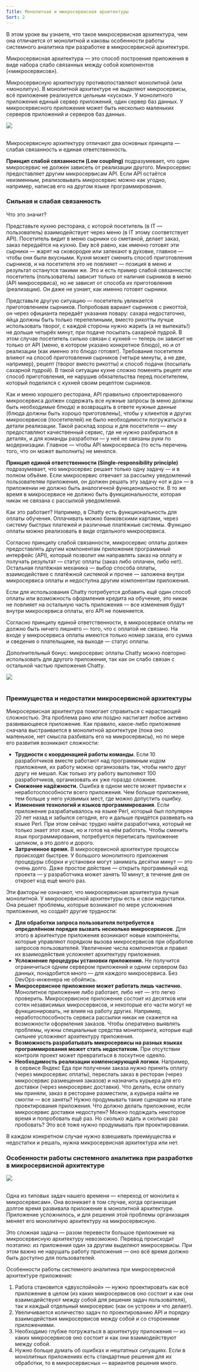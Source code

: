 ```yaml
---
Title: Монолитная и микросервисная архитектуры
Sort: 2
---
```


В этом уроке вы узнаете, что такое микросервисная архитектура, чем она отличается от монолитной и каковы особенности работы системного аналитика при разработке в микросервисной архитектуре.

Микросервисная архитектура — это способ построения приложения в виде набора слабо связанных между собой компонентов («микросервисов»).

Микросервисную архитектуру противопоставляют монолитной (или «монолиту»). В монолитной архитектуре не выделяют микросервисы, всё приложение реализуется цельным «куском». У монолитного приложения единый сервер приложений, один сервер баз данных. У микросервисного приложения может быть несколько маленьких серверов приложений и серверов баз данных.

<img src="%base_url%/images/S1-T6-T7-sketches-08_1656969094.png"/>
<br><br>

Микросервисную архитектуру отличают два основных принципа — слабая связанность и единая ответственность.

**Принцип слабой связанности (Low сoupling)** подразумевает, что один микросервис не должен зависеть от реализации другого. Микросервис предоставляет другим микросервисам API. Если API остаётся неизменным, реализовывать микросервис можно как угодно, например, написав его на другом языке программирования.

### Сильная и слабая связанность

Что это значит?

Представьте кухню ресторана, с которой посетитель (в IT — пользователь) взаимодействует через меню (в IT этому соответствует API). Посетитель видит в меню сырники со сметаной, делает заказ, заказ передаётся на кухню. Ему всё равно, как именно готовят эти сырники — жарят на сковородке или запекают в духовке, главное — чтобы они были вкусными. Кухня может сменить способ приготовления сырников, и на посетителя это не повлияет — позиция в меню и результат останутся такими же. Это и есть пример слабой связанности: посетитель (пользователь) зависит только от наличия сырников в меню (API микросервиса), но не зависит от способа их приготовления (реализации). Он даже не узнает, как именно готовят сырники.

Представьте другую ситуацию — посетитель увлекается приготовлением сырников. Попробовав вариант сырников с рикоттой, он через официанта передаёт указания повару: сахара недостаточно, яйца должны быть только перепелиными, вместо рикотты лучше использовать творог, с каждой стороны нужно жарить (а не выпекать!) не дольше четырёх минут, при подаче посыпать сахарной пудрой. В этом случае посетитель сильно связан с кухней — теперь он зависит не только от API (меню, в котором указано конкретное блюдо), но и от реализации (как именно это блюдо готовят). Требования посетителя влияют на способ приготовления сырников (четыре минуты, а не две, например), рецепт (творог вместо рикотты) и способ подачи (посыпать сахарной пудрой). В такой ситуации кухне сложно поменять рецепт или способ приготовления, не нарушив обязательства перед посетителем, который поделился с кухней своим рецептом сырников.


Как и меню хорошего ресторана, API правильно спроектированного микросервиса должен содержать все нужные запросы (в меню должны быть необходимые блюда) и возвращать в ответе нужные данные (блюда должны быть хорошо приготовлены), чтобы у клиентов и других микросервисов (посетителей) не было необходимости погружаться в детали реализации. Такой расклад хорош и для посетителя — ему предоставляют качественный сервис, где не нужно разбираться в деталях, и для команды разработки — у неё не связаны руки по модернизации. Главное — чтобы API микросервиса (то есть перечень того, что он может выполнить) не менялся.

**Принцип единой ответственности (Single-responsibility principle)** подразумевает, что микросервис решает только одну задачу — и в полном объёме. Если микросервис отвечает за рассылку уведомлений пользователям приложения, он должен решать эту задачу «от и до» — в приложении не должно быть аналогичной функциональности. В то же время в микросервисе не должно быть функциональности, которая никак не связана с рассылкой уведомлений.

Как это работает? Например, в Chatty есть функциональность для оплаты обучения. Оплачивать можно банковскими картами, через систему быстрых платежей и различные платёжные системы. Функцию оплаты можно реализовать в виде отдельного микросервиса.

Согласно принципу слабой связанности, микросервис оплаты должен предоставлять другим компонентам приложения программный интерфейс (API), который позволит им направлять заказ на оплату и получать результат — статус оплаты (заказ либо оплачен, либо нет). Остальная платёжная механика — выбор способа оплаты, взаимодействие с платёжной системой и прочее — заложена внутри микросервиса оплаты и недоступна другим компонентам приложения.

Если для использования Chatty потребуется добавить ещё один способ оплаты или возможность оформления кредита на обучение, это никак не повлияет на остальную часть приложения — все изменения будут внутри микросервиса оплаты, его API не поменяется.

Согласно принципу единой ответственности, в микросервисе оплаты не должно быть ничего лишнего — того, что с оплатой не связано. На входе у микросервиса оплаты имеются только номер заказа, его сумма и сведения о плательщике, на выходе — статус оплаты.

Дополнительный бонус: микросервис оплаты Chatty можно повторно использовать для другого приложения, так как он слабо связан с остальной частью приложения Chatty.

<img src="%base_url%/images/S1-T6-T7-05_1_1657098295.png"/>
<br><br>

### Преимущества и недостатки микросервисной архитектуры

Микросервисная архитектура помогает справиться с нарастающей сложностью. Эта проблема рано или поздно настигает любое активно развивающееся приложение. Как правило, какое-либо приложение сначала выстраивается в монолитной архитектуре (пока оно маленькое, нет смысла разбивать его на микросервисы), но по мере его развития возникают сложности:
- **Трудности с координацией работы команды**. Если 10 разработчиков вместе работают над программным кодом приложения, их работу можно организовать так, чтобы никто друг другу не мешал. Как только эту работу выполняют 100 разработчиков, организовать их уже гораздо сложнее.
- **Снижение надёжности.** Ошибка в одном месте может привести к неработоспособности всего приложения. Чем больше приложение, тем больше у него уязвимых мест, где можно допустить ошибку.
- **Изменения технологий и языков программирования**. Если приложение разрабатывалось на языке Perl, который был популярен 20 лет назад и забылся сегодня, его и дальше придётся развивать на языке Perl. При этом сейчас трудно найти разработчика, который не только знает этот язык, но и готов на нём работать. Чтобы сменить язык программирования, потребуется переписать приложение целиком, а это долго и дорого.
- **Затраченное время.** В микросервисной архитектуре процессы происходят быстрее. У большого монолитного приложения процедуры сборки и установки могут занимать десятки минут — это очень долго. Даже простое действие — открыть программный код проекта — у разработчика может занять 10 минут, в течение дня он откроет код ещё много раз. 

Эти факторы не означают, что микросервисная архитектура лучше монолитной. У микросервисной архитектуры есть и свои недостатки. Она решает проблемы, которые возникают по мере усложнения приложения, но создаёт другие трудности:
- **Для обработки запроса пользователя потребуется в определённом порядке вызвать несколько микросервисов**. Для этого в архитектуре приложения возникают новые компоненты, которые управляют порядком вызова микросервисов при обработке запросов пользователей. Увеличение числа компонентов и правил их взаимодействия усложняет архитектуру приложения.
- **Усложнение процедуры установки приложения.** Не получится ограничиться одним сервером приложений и одним сервером баз данных, понадобится много — для каждого микросервиса. Без DevOps-инженера не обойтись.
- **Микросервисное приложение может работать лишь частично.** Монолитное приложение либо работает, либо нет — это легко проверить. Микросервисное приложение состоит из десятков или сотен независимых микросервисов, и некоторые его части могут не функционировать, не влияя на работу других. Например, неработоспособность сервиса рассылки никак не скажется на возможности оформления заказов. Чтобы оперативно выявлять проблемы, нужны специальные средства мониторинга, которые ещё сильнее усложняют архитектуру приложения.
- **Возможность разрабатывать микросервисы на разных языках программирования может стать недостатком.** При отсутствии контроля проект может превратиться в лоскутное одеяло.
- **Необходимость реализации компенсирующей логики**. Например, в сервисе Яндекс Еда при получении заказа нужно принять оплату (через микросервис оплаты), переслать заказ в ресторан (через микросервис размещения заказов) и назначить курьера для его доставки (через микросервис доставки). Что делать, если оплату мы приняли, заказ в ресторане разместили, а курьера найти не смогли — все заняты? Нужно продумывать такие сценарии на этапе проектирования приложения.  Что должно делать приложение, если микросервис доставки недоступен? Можно подождать некоторое время и попробовать ещё раз. Но сколько ждать и сколько раз пробовать? Это всё тоже нужно продумывать при проектировании.

В каждом конкретном случае нужно взвешивать преимущества и недостатки и решать, нужна микросервисная архитектура или нет.

### Особенности работы системного аналитика при разработке в микросервисной архитектуре

<img src="%base_url%/images/S1-T6-T7-06_1656969168.png"/>
<br><br>

Одна из типовых задач нашего времени — «переход от монолита к микросервисам». Она возникает в том случае, когда организация долгое время развивала приложение в монолитной архитектуре. Приложение усложнилось, и для решения этой проблемы организация меняет его монолитную архитектуру на микросервисную.

Это сложная задача — разом перевести большое приложение на микросервисную архитектуру невозможно. Перевод происходит поэтапно: из приложения один за другим выделяют микросервисы. При этом важно не нарушать работу приложения — оно всё время должно быть доступно для пользователей.

Особенности работы системного аналитика при микросервисной архитектуре приложения:
1. Работа становится «двухслойной» — нужно проектировать как всё приложение в целом (из каких микросервисов оно состоит и как они взаимодействуют между собой для решения задач пользователя), так и каждый отдельный микросервис (как он устроен и что делает).
1. Увеличивается количество задач по проектированию API и порядку взаимодействия микросервисов между собой и со сторонними приложениями.
1. Необходимо глубже погружаться в архитектуру приложения — из каких микросервисов оно состоит и как они взаимодействуют между собой.
1. Нужно больше думать об ошибках и нештатных ситуациях. Если в монолитных приложениях есть стандартные решения для их обработки, то в микросервисных — вариантов решения много.


